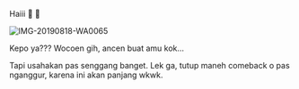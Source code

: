 Haiii 👋 👋

![IMG-20190818-WA0065](https://github.com/amafeb/amafeb.github.io/assets/100106202/a4aec5ab-d2e7-450d-a9e3-db34db946ebb)

Kepo ya??? Wocoen gih, ancen buat amu kok... 

Tapi usahakan pas senggang banget. Lek ga, tutup maneh comeback o pas nganggur, karena ini akan panjang wkwk.
